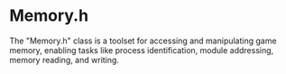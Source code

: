 # Memory.h
The "Memory.h" class is a toolset for accessing and manipulating game memory, enabling tasks like process identification, module addressing, memory reading, and writing.
